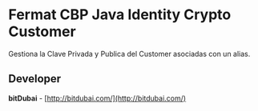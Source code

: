 # Fermat CBP Java Identity Crypto Customer

Gestiona la Clave Privada y Publica del Customer asociadas con un alias.

## Developer

**bitDubai** - [http://bitdubai.com/](http://bitdubai.com/)
